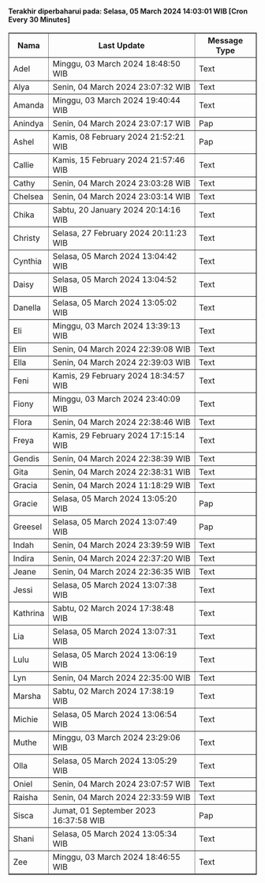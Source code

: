#### Terakhir diperbaharui pada: Selasa, 05 March 2024 14:03:01 WIB [Cron Every 30 Minutes]

<table border='1'><tr><th>Nama</th><th>Last Update</th><th>Message Type</th></tr><tr><td>Adel</td><td>Minggu, 03 March 2024 18:48:50 WIB</td><td>Text</td></tr><tr><td>Alya</td><td>Senin, 04 March 2024 23:07:32 WIB</td><td>Text</td></tr><tr><td>Amanda</td><td>Minggu, 03 March 2024 19:40:44 WIB</td><td>Text</td></tr><tr><td>Anindya</td><td>Senin, 04 March 2024 23:07:17 WIB</td><td>Pap</td></tr><tr><td>Ashel</td><td>Kamis, 08 February 2024 21:52:21 WIB</td><td>Pap</td></tr><tr><td>Callie</td><td>Kamis, 15 February 2024 21:57:46 WIB</td><td>Text</td></tr><tr><td>Cathy</td><td>Senin, 04 March 2024 23:03:28 WIB</td><td>Text</td></tr><tr><td>Chelsea</td><td>Senin, 04 March 2024 23:03:14 WIB</td><td>Text</td></tr><tr><td>Chika</td><td>Sabtu, 20 January 2024 20:14:16 WIB</td><td>Text</td></tr><tr><td>Christy</td><td>Selasa, 27 February 2024 20:11:23 WIB</td><td>Text</td></tr><tr><td>Cynthia</td><td>Selasa, 05 March 2024 13:04:42 WIB</td><td>Text</td></tr><tr><td>Daisy</td><td>Selasa, 05 March 2024 13:04:52 WIB</td><td>Text</td></tr><tr><td>Danella</td><td>Selasa, 05 March 2024 13:05:02 WIB</td><td>Text</td></tr><tr><td>Eli</td><td>Minggu, 03 March 2024 13:39:13 WIB</td><td>Text</td></tr><tr><td>Elin</td><td>Senin, 04 March 2024 22:39:08 WIB</td><td>Text</td></tr><tr><td>Ella</td><td>Senin, 04 March 2024 22:39:03 WIB</td><td>Text</td></tr><tr><td>Feni</td><td>Kamis, 29 February 2024 18:34:57 WIB</td><td>Text</td></tr><tr><td>Fiony</td><td>Minggu, 03 March 2024 23:40:09 WIB</td><td>Text</td></tr><tr><td>Flora</td><td>Senin, 04 March 2024 22:38:46 WIB</td><td>Text</td></tr><tr><td>Freya</td><td>Kamis, 29 February 2024 17:15:14 WIB</td><td>Text</td></tr><tr><td>Gendis</td><td>Senin, 04 March 2024 22:38:39 WIB</td><td>Text</td></tr><tr><td>Gita</td><td>Senin, 04 March 2024 22:38:31 WIB</td><td>Text</td></tr><tr><td>Gracia</td><td>Senin, 04 March 2024 11:18:29 WIB</td><td>Text</td></tr><tr><td>Gracie</td><td>Selasa, 05 March 2024 13:05:20 WIB</td><td>Pap</td></tr><tr><td>Greesel</td><td>Selasa, 05 March 2024 13:07:49 WIB</td><td>Pap</td></tr><tr><td>Indah</td><td>Senin, 04 March 2024 23:39:59 WIB</td><td>Text</td></tr><tr><td>Indira</td><td>Senin, 04 March 2024 22:37:20 WIB</td><td>Text</td></tr><tr><td>Jeane</td><td>Senin, 04 March 2024 22:36:35 WIB</td><td>Text</td></tr><tr><td>Jessi</td><td>Selasa, 05 March 2024 13:07:38 WIB</td><td>Text</td></tr><tr><td>Kathrina</td><td>Sabtu, 02 March 2024 17:38:48 WIB</td><td>Text</td></tr><tr><td>Lia</td><td>Selasa, 05 March 2024 13:07:31 WIB</td><td>Text</td></tr><tr><td>Lulu</td><td>Selasa, 05 March 2024 13:06:19 WIB</td><td>Text</td></tr><tr><td>Lyn</td><td>Senin, 04 March 2024 22:35:00 WIB</td><td>Text</td></tr><tr><td>Marsha</td><td>Sabtu, 02 March 2024 17:38:19 WIB</td><td>Text</td></tr><tr><td>Michie</td><td>Selasa, 05 March 2024 13:06:54 WIB</td><td>Text</td></tr><tr><td>Muthe</td><td>Minggu, 03 March 2024 23:29:06 WIB</td><td>Text</td></tr><tr><td>Olla</td><td>Selasa, 05 March 2024 13:05:29 WIB</td><td>Text</td></tr><tr><td>Oniel</td><td>Senin, 04 March 2024 23:07:57 WIB</td><td>Text</td></tr><tr><td>Raisha</td><td>Senin, 04 March 2024 22:33:59 WIB</td><td>Text</td></tr><tr><td>Sisca</td><td>Jumat, 01 September 2023 16:37:58 WIB</td><td>Pap</td></tr><tr><td>Shani</td><td>Selasa, 05 March 2024 13:05:34 WIB</td><td>Text</td></tr><tr><td>Zee</td><td>Minggu, 03 March 2024 18:46:55 WIB</td><td>Text</td></tr></table>